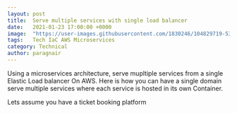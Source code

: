 ```yaml
---
layout: post
title:  Serve multiple services with single load balancer
date:   2021-01-23 17:00:00 +0000
image:  "https://user-images.githubusercontent.com/1830246/104829719-532c6f80-586e-11eb-83ad-368532734a0a.jpeg"
tags:   Tech IaC AWS Microservices
category: Technical
author: paragnair
---
```


Using a microservices architecture, serve mupltiple services from a single Elastic Load balancer On AWS. Here is how you can have a single domain serve multiple services where each service is hosted in its own Container.

Lets assume you have a ticket booking platform
